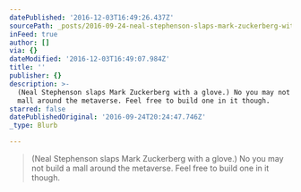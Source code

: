 ```yaml
---
datePublished: '2016-12-03T16:49:26.437Z'
sourcePath: _posts/2016-09-24-neal-stephenson-slaps-mark-zuckerberg-with-a-glove-no-you.md
inFeed: true
author: []
via: {}
dateModified: '2016-12-03T16:49:07.984Z'
title: ''
publisher: {}
description: >-
  (Neal Stephenson slaps Mark Zuckerberg with a glove.) No you may not build a
  mall around the metaverse. Feel free to build one in it though.
starred: false
datePublishedOriginal: '2016-09-24T20:24:47.746Z'
_type: Blurb

---
```

> (Neal Stephenson slaps Mark Zuckerberg with a glove.) No you may not build a mall around the metaverse. Feel free to build one in it though.